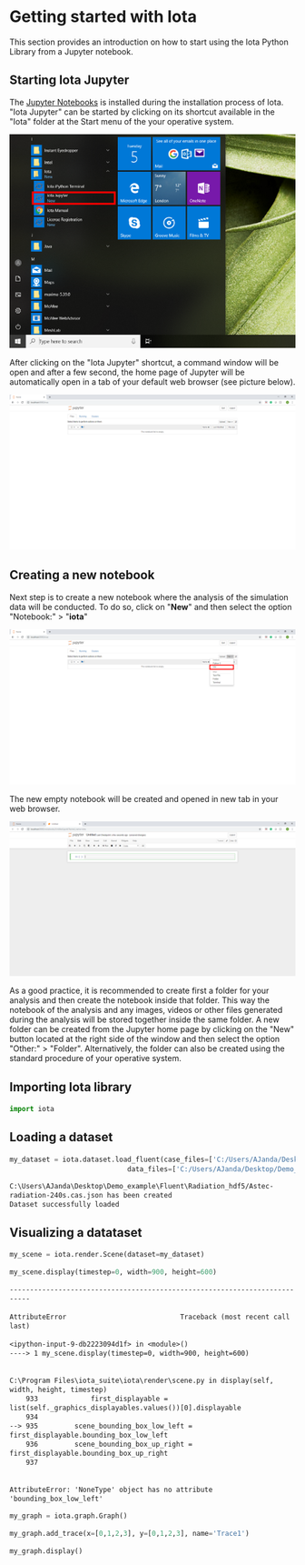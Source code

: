 
# Getting started with Iota

This section provides an introduction on how to start using the Iota Python Library from a Jupyter notebook. 

## Starting Iota Jupyter

The [Jupyter Notebooks](https://jupyter-notebook-beginner-guide.readthedocs.io/en/latest/what_is_jupyter.html) is installed during the installation process of Iota. "Iota Jupyter" can be started by clicking on its shortcut available in the "Iota" folder at the Start menu of the your operative system.

![](/images/License_registration_Iota_Jupyter.PNG)
  

After clicking on the "Iota Jupyter" shortcut, a command window will be open and after a few second, the home page of Jupyter will be automatically open in a tab of your default web browser (see picture below).

![](/images/Getting_started_Jupyter_Notebooks_tree.PNG)

## Creating a new notebook
Next step is to create a new notebook where the analysis of the simulation data will be conducted. To do so, click on "**New**" and then select the option "Notebook:" > "**iota**"

![](/images/Getting_started_Jupyter_Notebooks_New_Notebook.PNG)

The new empty notebook will be created and opened in new tab in your web browser. 

![](/images/Getting_started_iota_notebook.PNG)


As a good practice, it is recommended to create first a folder for your analysis and then create the notebook inside that folder. This way the notebook of the analysis and any images, videos or other files generated during the analysis will be stored together inside the same folder. A new folder can be created from the Jupyter home page by clicking on the "New" button located at the right side of the window and then select the option "Other:" > "Folder". Alternatively, the folder can also be created using the standard procedure of your operative system.

## Importing Iota library


```python
import iota
```

## Loading a dataset


```python
my_dataset = iota.dataset.load_fluent(case_files=['C:/Users/AJanda/Desktop/Demo_example/Fluent/Radiation_hdf5/Astec-radiation-240s.cas.h5'],
                             data_files=['C:/Users/AJanda/Desktop/Demo_example/Fluent/Radiation_hdf5/Astec-radiation-240s.dat.h5'])
```

    C:\Users\AJanda\Desktop\Demo_example\Fluent\Radiation_hdf5/Astec-radiation-240s.cas.json has been created
    Dataset successfully loaded


## Visualizing a datataset


```python
my_scene = iota.render.Scene(dataset=my_dataset)
```


```python
my_scene.display(timestep=0, width=900, height=600)
```


    ---------------------------------------------------------------------------
    
    AttributeError                            Traceback (most recent call last)
    
    <ipython-input-9-db2223094d1f> in <module>()
    ----> 1 my_scene.display(timestep=0, width=900, height=600)


    C:\Program Files\iota_suite\iota\render\scene.py in display(self, width, height, timestep)
        933             first_displayable = list(self._graphics_displayables.values())[0].displayable
        934 
    --> 935         scene_bounding_box_low_left = first_displayable.bounding_box_low_left
        936         scene_bounding_box_up_right = first_displayable.bounding_box_up_right
        937 


    AttributeError: 'NoneType' object has no attribute 'bounding_box_low_left'



```python
my_graph = iota.graph.Graph()
```

```python
my_graph.add_trace(x=[0,1,2,3], y=[0,1,2,3], name='Trace1')
```


```python
my_graph.display()
```
